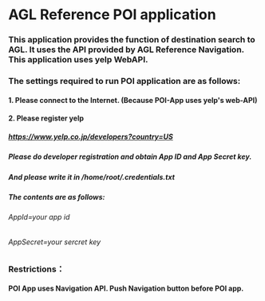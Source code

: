 # AGL Reference POI application
### This application provides the function of destination search to AGL.  It uses the API provided by AGL Reference Navigation.  This application uses yelp WebAPI.

### The settings required to run POI application are as follows:

#### 1. Please connect to the Internet. (Because POI-App uses yelp's web-API)

#### 2. Please register yelp

##### https://www.yelp.co.jp/developers?country=US
##### Please do developer registration and obtain App ID and App Secret key.
##### And please write it in /home/root/.credentials.txt

##### The contents are as follows:
###### AppId=your app id
###### AppSecret=your sercret key

### Restrictions：
#### POI App uses Navigation API. Push Navigation button before POI app.
